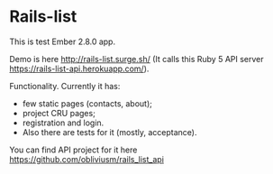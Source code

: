 # Rails-list

This is test Ember 2.8.0 app.

Demo is here http://rails-list.surge.sh/
(It calls this Ruby 5 API server https://rails-list-api.herokuapp.com/).

Functionality. Currently it has:
- few static pages (contacts, about);
- project CRU pages;
- registration and login.
- Also there are tests for it (mostly, acceptance).

You can find API project for it here https://github.com/obliviusm/rails_list_api
